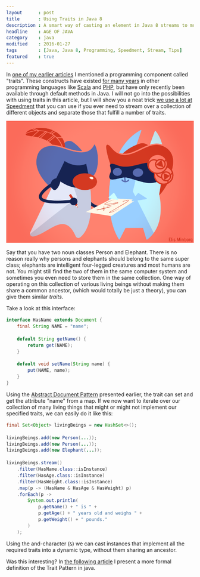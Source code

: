 ```yaml
---
layout      : post
title       : Using Traits in Java 8
description : A smart way of casting an element in Java 8 streams to multiple interfaces at once using traits.
headline    : AGE OF JAVA
category    : java
modified    : 2016-01-27
tags        : [Java, Java 8, Programming, Speedment, Stream, Tips]
featured    : true
---
```


In [one of my earlier articles](/java/Type-Safe-Views-using-Abstract-Document-Pattern) I mentioned a programming component called "traits". These constructs have existed [for many years](https://en.wikipedia.org/wiki/Trait_(computer_programming)) in other programming languages like [Scala](http://docs.scala-lang.org/tutorials/tour/traits.html) and [PHP](https://secure.php.net/manual/en/language.oop5.traits.php), but have only recently been available through default methods in Java. I will not go into the possibilities with using traits in this article, but I will show you a neat trick [we use a lot at Speedment](https://github.com/speedment/speedment) that you can use if you ever need to stream over a collection of different objects and separate those that fulfill a number of traits.

<img src="/images/2016-01-27/traits.png" alt="Spire and Duke wearing masks" />

Say that you have two noun classes Person and Elephant. There is no reason really why persons and elephants should belong to the same super class; elephants are intelligent four-legged creatures and most humans are not. You might still find the two of them in the same computer system and sometimes you even need to store them in the same collection. One way of operating on this collection of various living beings without making them share a common ancestor, (which would totally be just a theory), you can give them similar _traits_.

Take a look at this interface:

```java
interface HasName extends Document {
    final String NAME = "name";

    default String getName() {
        return get(NAME);
    }

    default void setName(String name) {
        put(NAME, name);
    }
}
```

Using the [Abstract Document Pattern](/java/Type-Safe-Views-using-Abstract-Document-Pattern) presented earlier, the trait can set and get the attribute "name" from a map. If we now want to iterate over our collection of many living things that might or might not implement our specified traits, we can easily do it like this:

```java
final Set<Object> livingBeings = new HashSet<>();

livingBeings.add(new Person(...));
livingBeings.add(new Person(...));
livingBeings.add(new Elephant(...));

livingBeings.stream()
    .filter(HasName.class::isInstance)
    .filter(HasAge.class::isInstance)
    .filter(HasWeight.class::isInstance)
    .map(p -> (HasName & HasAge & HasWeight) p)
    .forEach(p ->
        System.out.println(
            p.getName() + " is " +
            p.getAge() + " years old and weighs " +
            p.getWeight() + " pounds."
        )
    );
```

Using the and-character (`&`) we can cast instances that implement all the required traits into a dynamic type, without them sharing an ancestor.

Was this interesting? In [the following article](/java/Using-Traits-in-Java-8) I present a more formal definition of the Trait Pattern in java.
